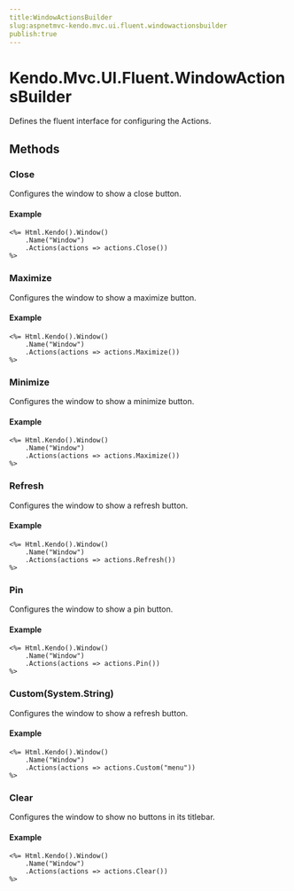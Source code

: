 ```yaml
---
title:WindowActionsBuilder
slug:aspnetmvc-kendo.mvc.ui.fluent.windowactionsbuilder
publish:true
---
```


# Kendo.Mvc.UI.Fluent.WindowActionsBuilder
Defines the fluent interface for configuring the Actions.



## Methods

### Close
Configures the window to show a close button.

#### Example

    <%= Html.Kendo().Window()
        .Name("Window")
        .Actions(actions => actions.Close())
    %>
        




### Maximize
Configures the window to show a maximize button.

#### Example

    <%= Html.Kendo().Window()
        .Name("Window")
        .Actions(actions => actions.Maximize())
    %>
        




### Minimize
Configures the window to show a minimize button.

#### Example

    <%= Html.Kendo().Window()
        .Name("Window")
        .Actions(actions => actions.Maximize())
    %>
        




### Refresh
Configures the window to show a refresh button.

#### Example

    <%= Html.Kendo().Window()
        .Name("Window")
        .Actions(actions => actions.Refresh())
    %>
        




### Pin
Configures the window to show a pin button.

#### Example

    <%= Html.Kendo().Window()
        .Name("Window")
        .Actions(actions => actions.Pin())
    %>
        




### Custom(System.String)
Configures the window to show a refresh button.

#### Example

    <%= Html.Kendo().Window()
        .Name("Window")
        .Actions(actions => actions.Custom("menu"))
    %>
        




### Clear
Configures the window to show no buttons in its titlebar.

#### Example

    <%= Html.Kendo().Window()
        .Name("Window")
        .Actions(actions => actions.Clear())
    %>
        





